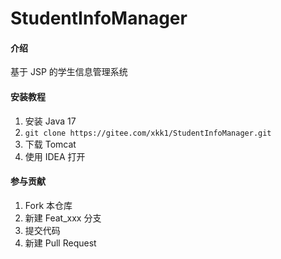 # StudentInfoManager

#### 介绍
基于 JSP 的学生信息管理系统


#### 安装教程

1. 安装 Java 17
2. `git clone https://gitee.com/xkk1/StudentInfoManager.git`
3. 下载 Tomcat
4. 使用 IDEA 打开

#### 参与贡献

1.  Fork 本仓库
2.  新建 Feat_xxx 分支
3.  提交代码
4.  新建 Pull Request
